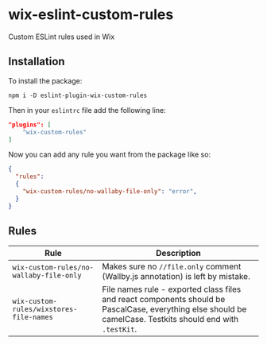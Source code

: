 # wix-eslint-custom-rules
Custom ESLint rules used in Wix

## Installation
To install the package:

`npm i -D eslint-plugin-wix-custom-rules`

Then in your `eslintrc` file add the following line:
```json
"plugins": [
    "wix-custom-rules"
]
```

Now you can add any rule you want from the package like so:
```json
{
  "rules":
  {
    "wix-custom-rules/no-wallaby-file-only": "error",
  }
}
```

## Rules

Rule | Description
--- | ---
`wix-custom-rules/no-wallaby-file-only` | Makes sure no `//file.only` comment (Wallby.js annotation) is left by mistake.
`wix-custom-rules/wixstores-file-names` | File names rule - exported class files and react components should be PascalCase, everything else should be camelCase. Testkits should end with `.testKit`.
